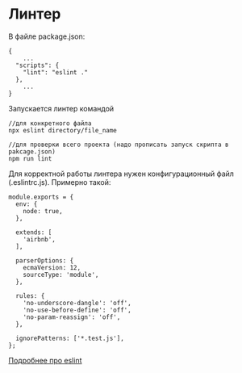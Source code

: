 # Линтер

В файле package.json:
```
{
	...
  "scripts": {
    "lint": "eslint ."
  },
  	...
}
```

Запускается линтер командой
```
//для конкретного файла
npx eslint directory/file_name

//для проверки всего проекта (надо прописать запуск скрипта в pakcage.json)
npm run lint
```

Для корректной работы линтера нужен конфигурационный файл (.eslintrc.js). Примерно такой:

```
module.exports = {
  env: {
    node: true,
  },

  extends: [
    'airbnb',
  ],

  parserOptions: {
    ecmaVersion: 12,
    sourceType: 'module',
  },

  rules: {
    'no-underscore-dangle': 'off',
    'no-use-before-define': 'off',
    'no-param-reassign': 'off',
  },

  ignorePatterns: ['*.test.js'],
};
```

[Подробнее про eslint](https://eslint.org/docs/)